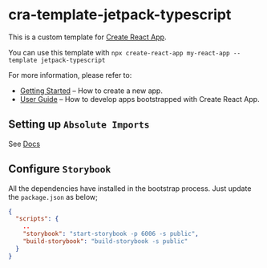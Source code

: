 # cra-template-jetpack-typescript

This is a custom template for [Create React App](https://github.com/facebook/create-react-app).

You can use this template with `npx create-react-app my-react-app --template jetpack-typescript`

For more information, please refer to:

- [Getting Started](https://create-react-app.dev/docs/getting-started) – How to create a new app.
- [User Guide](https://create-react-app.dev) – How to develop apps bootstrapped with Create React App.

## Setting up `Absolute Imports`

See [Docs](https://create-react-app.dev/docs/importing-a-component/#absolute-imports)

## Configure `Storybook`

All the dependencies have installed in the bootstrap process. Just update the `package.json` as below;

```json
{
  "scripts": {
    ..
    "storybook": "start-storybook -p 6006 -s public",
    "build-storybook": "build-storybook -s public"
  }
}
```
